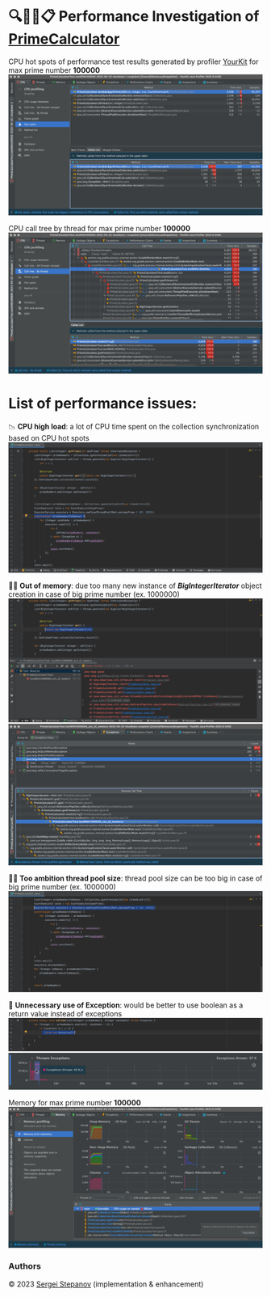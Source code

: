 🔍🕵️‍♂️📋️ **Performance Investigation** of  [PrimeCalculator](https://github.com/hibissscus/performance/blob/master/src/main/java/PrimeCalculator.java)
=================================

CPU hot spots of performance test results generated by profiler [YourKit](https://www.yourkit.com/java/profiler/) for max prime number **100000**
![100000_cpu_hot_spots.png](profiler%2F100000_cpu_hot_spots.png)

CPU call tree by thread for max prime number **100000**
![100000_cpu_call_tree.png](profiler%2F100000_cpu_call_tree.png)

List of performance issues:
=================================
📉 **CPU high load**: a lot of CPU time spent on the collection synchronization based on CPU hot spots ![synchronized_list.png](profiler%2Fsynchronized_list.png)

🧠💥 **Out of memory**: due too many new instance of ***BigIntegerIterator*** object creation in case of big prime number (ex. 1000000) ![big_integer_iterator_out_of_memory.png](profiler%2Fbig_integer_iterator_out_of_memory.png) ![out_of_memory.png](profiler%2Fout_of_memory.png)

🏋️‍♂️ **Too ambition thread pool size**: thread pool size can be too big in case of big prime number (ex. 1000000) ![ambitious_thread_pool.png](profiler%2Fambitious_thread_pool.png)

🚨 **Unnecessary use of Exception**: would be better to use boolean as a return value instead of exceptions
![exception.png](profiler%2Fexception.png)
![thrown_exception.png](profiler%2Fthrown_exception.png)


Memory for max prime number **100000**
![100000_memory.png](profiler%2F100000_memory.png)

### Authors

© 2023 [Sergei Stepanov](https://github.com/hibissscus) (implementation & enhancement)
